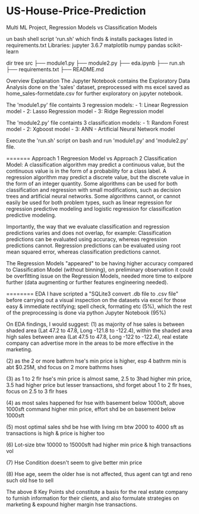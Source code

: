 # US-House-Price-Prediction
 Multi ML Project, Regression Models vs Classification Models

un bash shell script 'run.sh' which finds & installs packages listed in requirements.txt
Libraries: jupyter 3.6.7 matplotlib numpy pandas scikit-learn

dir tree
src ├── module1.py ├── module2.py ├── eda.ipynb ├── run.sh ├── requirements.txt ├── README.md

Overview Explanation
The Jupyter Notebook contains the Exploratory Data Analysis done on the 'sales' dataset, preprocessed with ms excel saved as home_sales-formetdate.csv for further exploratory on jupyter notebook.

The 'module1.py' file containts 3 regression models: - 1: Linear Regression model - 2: Lasso Regression model - 3: Ridge Regression model

The 'module2.py' file containts 3 classification models: - 1: Random Forest model - 2: Xgboost model - 3: ANN - Artificial Neural Network model

Execute the 'run.sh' script on bash and run 'module1.py' and 'module2.py' file.


=======
Approach 1 Regreesion Model vs Approach 2 Classification Model:
A classification algorithm may predict a continuous value, but the continuous value is in the form of a probability for a class label. A regression algorithm may predict a discrete value, but the discrete value in the form of an integer quantity.
Some algorithms can be used for both classification and regression with small modifications, such as decision trees and artificial neural networks. Some algorithms cannot, or cannot easily be used for both problem types, such as linear regression for regression predictive modeling and logistic regression for classification predictive modeling.

Importantly, the way that we evaluate classification and regression predictions varies and does not overlap, for example:
Classification predictions can be evaluated using accuracy, whereas regression predictions cannot.
Regression predictions can be evaluated using root mean squared error, whereas classification predictions cannot.

The Regression Models "appeared" to be having higher accuracy compared to Classification Model (without binning), on preliminary observation it could be overfitting issue on the Regression Models, needed more time to exlpore further (data augmenting or further features engineering needed). 

========
EDA
I have scripted a "SQLite3 convert .db file to .csv file" before carrying out a visual inspection on the datasets via excel for those easy & immediate rectifying; spell check, formating etc (5%), which the rest of the preprocessing is done via python Jupyter Notebook (95%)

On EDA findings, I would suggest:
(1) as majority of hse sales is between shaded area (Lat 47.2 to 47.8, Long -121.8 to -122.4), within the shaded area high sales between area (Lat 47.5 to 47.8, Long -122 to -122.4), real estate company can advertise more in the areas to be more effective in the marketing.

(2) as the 2 or more bathrm hse's min price is higher, esp 4 bathrm min is abt $0.25M, shd focus on 2 more bathrms hses

(3) as 1 to 2 flr hse's min price is almost same, 2.5 to 3had higher min price, 3.5 had higher price but lesser transactions, shd forget about 1 to 2 flr hses, focus on 2.5 to 3 flr hses

(4) as most sales happened for hse with basement below 1000sft, above 1000sft command higher min price, effort shd be on basement below 1000sft

(5) most optimal sales shd be hse with living rm btw 2000 to 4000 sft as transactions is high & price is higher too

(6) Lot-size btw 10000 to 15000sft had higher min price & high transactions vol

(7) Hse Condition doesn't seem to give better min price

(8) Hse age, seem the older hse is not affected, thus agent can tgt and reno such old hse to sell

The above 8 Key Points shd constitute a basis for the real estate company to furnish information for their clients, and also formulate strategies on marketing & expound higher margin hse transactions.
